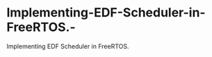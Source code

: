 # Implementing-EDF-Scheduler-in-FreeRTOS.-
Implementing EDF Scheduler in FreeRTOS.                              
